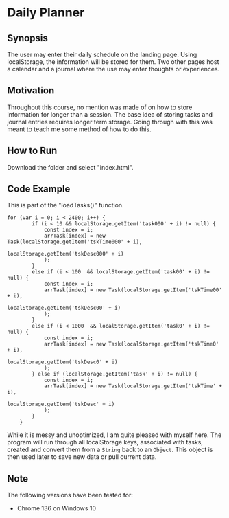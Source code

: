 # Daily Planner

## Synopsis
The user may enter their daily schedule on the landing page. Using localStorage, the information will be stored for them. Two other pages host a calendar and a journal where the use may enter thoughts or experiences.

## Motivation
Throughout this course, no mention was made of on how to store information for longer than a session. The base idea of storing tasks and journal entries requires longer term storage. Going through with this was meant to teach me some method of how to do this.

## How to Run
Download the folder and select "index.html".

## Code Example
This is part of the "loadTasks()" function.

```
for (var i = 0; i < 2400; i++) {
        if (i < 10 && localStorage.getItem('task000' + i) != null) {
            const index = i;
            arrTask[index] = new Task(localStorage.getItem('tskTime000' + i),
                                             localStorage.getItem('tskDesc000' + i)
            );
        }
        else if (i < 100  && localStorage.getItem('task00' + i) != null) {
            const index = i;
            arrTask[index] = new Task(localStorage.getItem('tskTime00' + i),
                                             localStorage.getItem('tskDesc00' + i)
            );
        }
        else if (i < 1000  && localStorage.getItem('task0' + i) != null) {
            const index = i;
            arrTask[index] = new Task(localStorage.getItem('tskTime0' + i),
                                             localStorage.getItem('tskDesc0' + i)
            );
        } else if (localStorage.getItem('task' + i) != null) {
            const index = i;
            arrTask[index] = new Task(localStorage.getItem('tskTime' + i),
                                             localStorage.getItem('tskDesc' + i)
            );
        }
    }
```
While it is messy and unoptimized, I am quite pleased with myself here. The program will run through all localStorage keys, associated with tasks, created and convert them from a ```String``` back to an ```Object```. This object is then used later to save new data or pull current data.

## Note
The following versions have been tested for:
+ Chrome 136 on Windows 10
